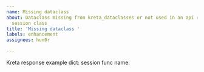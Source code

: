 ```yaml
---
name: Missing dataclass
about: Dataclass missing from kreta_dataclasses or not used in an api request in the
  session class
title: 'Missing dataclass '
labels: enhancement
assignees: hun0r

---
```


Kreta response example dict:
session func name:

